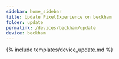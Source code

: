 ```yaml
---
sidebar: home_sidebar
title: Update PixelExperience on beckham
folder: update
permalink: /devices/beckham/update
device: beckham
---
```

{% include templates/device_update.md %}
